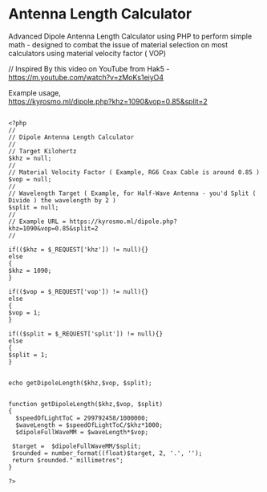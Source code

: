# Antenna Length Calculator

Advanced Dipole Antenna Length Calculator using PHP to perform simple math - designed to combat the issue of material selection on most calculators using material velocity factor ( VOP) 
   
// Inspired By this video on YouTube from Hak5 - https://m.youtube.com/watch?v=zMoKs1eiyO4
  
  
Example usage,      
https://kyrosmo.ml/dipole.php?khz=1090&vop=0.85&split=2
```
   
<?php
//
// Dipole Antenna Length Calculator
//
// Target Kilohertz
$khz = null;
//
// Material Velocity Factor ( Example, RG6 Coax Cable is around 0.85 ) 
$vop = null;
//
// Wavelength Target ( Example, for Half-Wave Antenna - you'd Split ( Divide ) the wavelength by 2 )
$split = null;
//
// Example URL = https://kyrosmo.ml/dipole.php?khz=1090&vop=0.85&split=2
//

if(($khz = $_REQUEST['khz']) != null){}
else
{
$khz = 1090;
}

if(($vop = $_REQUEST['vop']) != null){}
else
{
$vop = 1;
}

if(($split = $_REQUEST['split']) != null){}
else
{
$split = 1;
}


echo getDipoleLength($khz,$vop, $split);


function getDipoleLength($khz,$vop, $split)
{
  $speedOfLightToC = 299792458/1000000;
  $waveLength = $speedOfLightToC/$khz*1000;
  $dipoleFullWaveMM = $waveLength*$vop;

 $target =  $dipoleFullWaveMM/$split;
 $rounded = number_format((float)$target, 2, '.', '');
 return $rounded." millimetres";
}

?>
   

```

